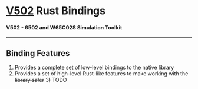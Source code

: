 # [V502](https://github.com/zCubed3/V502/) Rust Bindings

#### V502 - 6502 and W65C02S Simulation Toolkit

---

## Binding Features

1) Provides a complete set of low-level bindings to the native library
2) ~~Provides a set of high-level Rust-like features to make working with the library safer~~
   3) TODO
